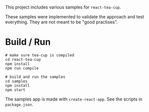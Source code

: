 This project includes various samples for `react-tea-cup`.

These samples were implemented to validate the approach and
test everything. They are not meant to be "good practises".

# Build / Run

    # make sure tea-cup is compiled
    cd react-tea-cup
    npm install
    npm run compile

    # build and run the samples
    cd samples
    npm install
    npm start

The samples app is made with `create-react-app`. See the scripts in `package.json`.
